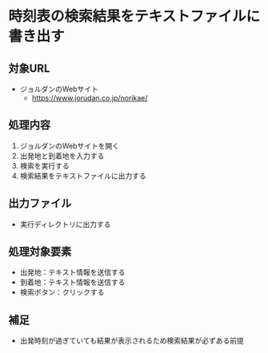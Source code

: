 # 時刻表の検索結果をテキストファイルに書き出す

## 対象URL

* ジョルダンのWebサイト
  * https://www.jorudan.co.jp/norikae/

## 処理内容

1. ジョルダンのWebサイトを開く
2. 出発地と到着地を入力する
3. 検索を実行する
4. 検索結果をテキストファイルに出力する

## 出力ファイル

* 実行ディレクトリに出力する

## 処理対象要素

* 出発地：テキスト情報を送信する
* 到着地：テキスト情報を送信する
* 検索ボタン：クリックする

## 補足

* 出発時刻が過ぎていても結果が表示されるため検索結果が必ずある前提
